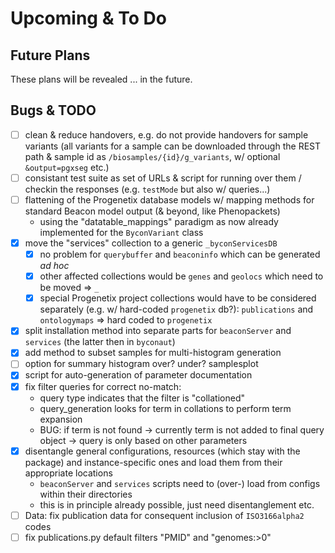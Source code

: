 # Upcoming & To Do

## Future Plans

These plans will be revealed ... in the future.

## Bugs & TODO

* [ ] clean & reduce handovers, e.g. do not provide handovers for sample variants
  (all variants for a sample can be downloaded through the REST path & sample id
  as `/biosamples/{id}/g_variants`, w/ optional `&output=pgxseg` etc.)
* [ ] consistant test suite as set of URLs & script for running over them / checkin
  the responses (e.g. `testMode` but also w/ queries...)
* [ ] flattening of the Progenetix database models w/ mapping methods for
  standard Beacon model output (& beyond, like Phenopackets)
    - using the "datatable_mappings" paradigm as now already implemented for the
      `ByconVariant` class
* [x] move the "services" collection to a generic `_byconServicesDB`
    - [x] no problem for `querybuffer` and `beaconinfo` which can be generated _ad hoc_
    - [x] other affected collections would be `genes` and `geolocs` which need to be moved => `_`
    - [x] special Progenetix project collections would have to be considered
      separately (e.g. w/ hard-coded `progenetix` db?): `publications` and `ontologymaps` => hard coded to `progenetix`
* [x] split installation method into separate parts for `beaconServer` and `services` (the latter then in `byconaut`)
* [x] add method to subset samples for multi-histogram generation
* [ ] option for summary histogram over? under? samplesplot
* [x] script for auto-generation of parameter documentation
* [x] fix filter queries for correct no-match:
    - query type indicates that the filter is "collationed"
    - query_generation looks for term in collations to perform term expansion
    - BUG: if term is not found -> currently term is not added to final query
      object -> query is only based on other parameters
* [x] disentangle general configurations, resources (which stay with the package)
  and instance-specific ones and load them from their appropriate locations
    - `beaconServer` and `services` scripts need to (over-) load from configs
      within their directories
    - this is in principle already possible, just need disentanglement etc.
* [ ] Data: fix publication data for consequent inclusion of `ISO3166alpha2` codes
* [ ] fix publications.py default filters "PMID" and "genomes:>0"
